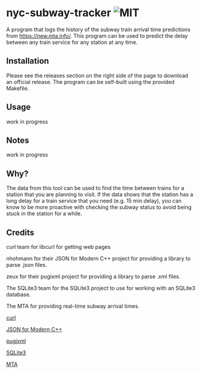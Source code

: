 # nyc-subway-tracker ![MIT](https://img.shields.io/badge/license-MIT-blue.svg)
A program that logs the history of the subway train arrival time predictions from https://new.mta.info/.
This program can be used to predict the delay between any train service for any station at any time.

## Installation
Please see the releases section on the right side of the page to download an official release. The program
can be self-built using the provided Makefile.

## Usage
work in progress

## Notes 
work in progress

## Why?
The data from this tool can be used to find the time between trains for a station that you are planning to visit.
If the data shows that the station has a long delay for a train service that you need (e.g. 15 min delay), you can
know to be more proactive with checking the subway status to avoid being stuck in the station for a while.

## Credits
curl team for libcurl for getting web pages

nhohmann for their JSON for Modern C++ project for providing a library to parse .json files.

zeux for their pugixml project for providing a library to parse .xml files.

The SQLite3 team for the SQLite3 project to use for working with an SQLite3 database.

The MTA for providing real-time subway arrival times.

[curl](https://github.com/curl/curl)

[JSON for Modern C++](https://github.com/nlohmann/json)

[pugixml](https://github.com/zeux/pugixml)

[SQLite3](https://www.sqlite.org/index.html)

[MTA](https://new.mta.info/)